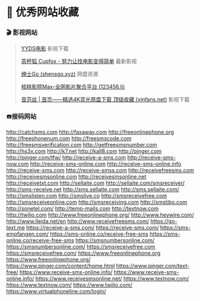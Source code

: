 # 💝 优秀网站收藏

### 🎬 影视网站

> [YYDS电影](https://yyds.fans/) 影视下载
>
> [茶杯狐 Cupfox - 努力让找电影变得简单](https://www.cupfox.com/) 最新影视
>
> [绅士Go (shensgo.xyz)](http://www.shensgo.xyz/) 网盘资源
>
> [核桃影院Max-全网影片聚合平台 (123456.li)](https://123456.li/)
>
> [音范丝 | 首页——精选4K蓝光原盘下载,顶级收藏 (yinfans.net)](https://www.yinfans.net/) 影视下载

### :phone: ​接码网站

http://catchsms.com
http://faxaway.com
http://freeonlinephone.org
http://freephonenum.com
http://freesmscode.com
http://freesmsverification.com
http://getfreesmsnumber.com
http://hs3x.com
http://k7.net
http://kall8.com
http://pinger.com
http://pinger.com/tfw/
http://receive-a-sms.com
http://receive-sms-now.com
http://receive-sms-online.com
http://receive-sms-online.info
http://receive-sms.com
http://receive-smss.com
http://receivefreesms.com
http://receivesmsonline.com
http://receivesmsonline.net
http://receivetxt.com
http://sellaite.com
http://sellaite.com/smsreceiver/
http://sms-receive.net
http://sms.sellaite.com
http://sms.sellaite.com/
http://smslisten.com
http://smslive.co
http://smsreceivefree.com
http://smsreceiveonline.com
http://smsreceiving.com
http://smstibo.com
http://sonetel.com/
http://temp-mails.com
http://textnow.com
http://twilio.com
http://www.freeonlinephone.org/
http://www.heywire.com/
http://www.lleida.net/en
http://www.receivefreesms.com/
https://go-text.me
https://receive-a-sms.com/
https://receive-sms.com/
https://sms-empfangen.com/
https://sms-online.co/receive-free-sms
https://sms-online.co/receive-free-sms
https://smsnumbersonline.com/
https://smsnumbersonline.com/
https://smsreceivefree.com
https://smsreceivefree.com/
https://www.freeonlinephone.org
https://www.freeonlinephone.org/
https://www.pinger.com/content/home.html
https://www.pinger.com/text-free/
https://www.receive-sms-online.info/
https://www.receive-sms-online.info/
https://www.receivesmsonline.net/
https://www.textnow.com/
https://www.textnow.com/
https://www.twilio.com/
https://www.virtualphoneline.com/login/
